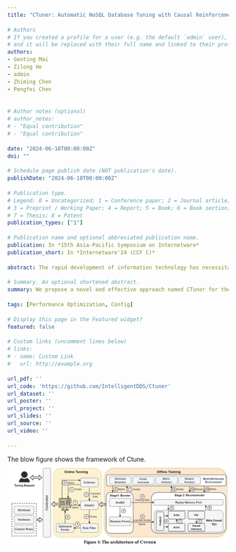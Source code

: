 ```yaml
---
title: "CTuner: Automatic NoSQL Database Tuning with Causal Reinforcement Learning"

# Authors
# If you created a profile for a user (e.g. the default `admin` user), write the username (folder name) here 
# and it will be replaced with their full name and linked to their profile.
authors:
- Genting Mai
- Zilong He
- admin
- Zhiming Chen
- Pengfei Chen


# Author notes (optional)
# author_notes:
# - "Equal contribution"
# - "Equal contribution"

date: "2024-06-18T00:00:00Z"
doi: ""

# Schedule page publish date (NOT publication's date).
publishDate: "2024-06-18T00:00:00Z"

# Publication type.
# Legend: 0 = Uncategorized; 1 = Conference paper; 2 = Journal article;
# 3 = Preprint / Working Paper; 4 = Report; 5 = Book; 6 = Book section;
# 7 = Thesis; 8 = Patent
publication_types: ["1"]

# Publication name and optional abbreviated publication name.
publication: In *15th Asia-Pacific Symposium on Internetware*
publication_short: In *Internetware'24 (CCF C)*

abstract: The rapid development of information technology has necessitated the management of large volumes of data in modern society, leading to the emergence of NoSQL databases (e.g., MongoDB). To meet the huge demand for efficient data management and query, optimizing the performance of these databases has become crucial. Currently, some reinforcement learning-based methods have been used to improve the efficiency of databases by tuning customizable database configurations. However, these methods have two limitations including susceptibility to cold-start effect and low efficiency in configuration search. To address these issues, we propose a novel and effective approach named CTuner for the online performance tuning of NoSQL databases. CTuner skips cold start by Bayesian optimization-based learning, and improves the exploitation strategy of the TD3 model with causal inference. Practical implementation and experimental evaluations on three prominent NoSQL databases show that CTuner can find a better configuration at the same time cost than state-of-the-art approaches, with up to a 27.4% improvement in throughput and up to 13.2% reduction in 95th latency. Moreover, we introduce meta-learning to enhance the adaptability of CTuner and confirm that it is able to reliably improve performance under new environments and workloads.

# Summary. An optional shortened abstract.
summary: We propose a novel and effective approach named CTuner for the online performance tuning of NoSQL databases. CTuner skips cold start by Bayesian optimization-based learning, and improves the exploitation strategy of the TD3 model with causal inference.

tags: [Performance Optimization, Config]

# Display this page in the Featured widget?
featured: false

# Custom links (uncomment lines below)
# links:
# - name: Custom Link
#   url: http://example.org

url_pdf: ''
url_code: 'https://github.com/IntelligentDDS/Ctuner'
url_dataset: ''
url_poster: ''
url_project: ''
url_slides: ''
url_source: ''
url_video: ''

---
```

The blow figure shows the framework of Ctune.
![Ctune Framework](./ctune.jpg)
